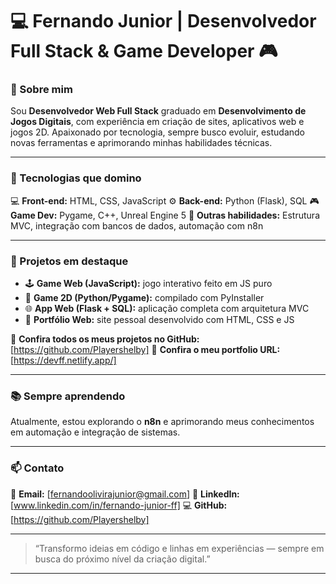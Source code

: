 # 💻 Fernando Junior | Desenvolvedor Full Stack & Game Developer 🎮

### 👋 Sobre mim

Sou **Desenvolvedor Web Full Stack** graduado em **Desenvolvimento de Jogos Digitais**, com experiência em criação de sites, aplicativos web e jogos 2D. Apaixonado por tecnologia, sempre busco evoluir, estudando novas ferramentas e aprimorando minhas habilidades técnicas.

---

### 🧠 Tecnologias que domino

💻 **Front-end:** HTML, CSS, JavaScript
⚙️ **Back-end:** Python (Flask), SQL
🎮 **Game Dev:** Pygame, C++, Unreal Engine 5
🧩 **Outras habilidades:** Estrutura MVC, integração com bancos de dados, automação com n8n

---

### 🚀 Projetos em destaque

* 🕹️ **Game Web (JavaScript):** jogo interativo feito em JS puro
* 🐍 **Game 2D (Python/Pygame):** compilado com PyInstaller
* 🌐 **App Web (Flask + SQL):** aplicação completa com arquitetura MVC
* 💼 **Portfólio Web:** site pessoal desenvolvido com HTML, CSS e JS

🔗 **Confira todos os meus projetos no GitHub:** [https://github.com/Playershelby]
🔗 **Confira o meu portfolio URL:** [https://devff.netlify.app/]

---

### 📚 Sempre aprendendo

Atualmente, estou explorando o **n8n** e aprimorando meus conhecimentos em automação e integração de sistemas.

---

### 📫 Contato

📧 **Email:** [fernandoolivirajunior@gmail.com]
💬 **LinkedIn:** [www.linkedin.com/in/fernando-junior-ff]
💻 **GitHub:** [https://github.com/Playershelby]

---

> “Transformo ideias em código e linhas em experiências — sempre em busca do próximo nível da criação digital.”


---
